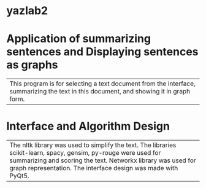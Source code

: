 # yazlab2
# Application of summarizing sentences and Displaying sentences as graphs
<table>
<tr>
<td>
  This program is for selecting a text document from the interface, summarizing the text in this document, and showing it in graph form.
</td>
</tr>
</table>

# Interface and Algorithm Design
 <table>
<tr>
  <td>
  The nltk library was used to simplify the text. The libraries scikit-learn, spacy, gensim, py-rouge were used for summarizing and scoring the text.
  Networkx library was used for graph representation.
  The interface design was made with PyQt5.
</td>
</tr>
</table>

